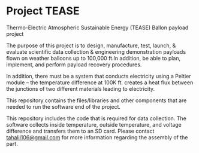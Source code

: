 # Project TEASE
Thermo-Electric Atmospheric Sustainable Energy (TEASE) Ballon payload project

The purpose of this project is to design, manufacture, test, launch, & evaluate scientific data collection & engineering demonstration payloads flown on weather balloons up to 100,000 ft.In addition, be able to plan, implement, and perform payload recovery procedures.

In addition, there must be a system that conducts electricity using a Peltier module – the temperature difference at 100K ft. creates a heat flux between the junctions of two different materials leading to electricity. 

This repository contains the files/libraries and other components that are needed to run the software end of the project. 

This repository includes the code that is required for data collection. The software collects inside temperature, outside temperature,  and voltage difference and transfers them to an SD card. Please contact tahalil106@gmail.com for more information regarding the assembly of the part.
